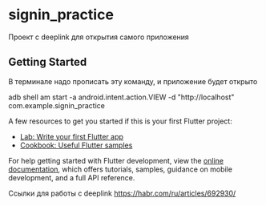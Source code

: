# signin_practice

Проект с deeplink для открытия самого приложения

## Getting Started

В терминале надо прописать эту команду, и приложение будет открыто

adb shell am start -a android.intent.action.VIEW -d "http://localhost" com.example.signin_practice

A few resources to get you started if this is your first Flutter project:

- [Lab: Write your first Flutter app](https://docs.flutter.dev/get-started/codelab)
- [Cookbook: Useful Flutter samples](https://docs.flutter.dev/cookbook)

For help getting started with Flutter development, view the
[online documentation](https://docs.flutter.dev/), which offers tutorials,
samples, guidance on mobile development, and a full API reference.

Ссылки для работы с deeplink
https://habr.com/ru/articles/692930/
